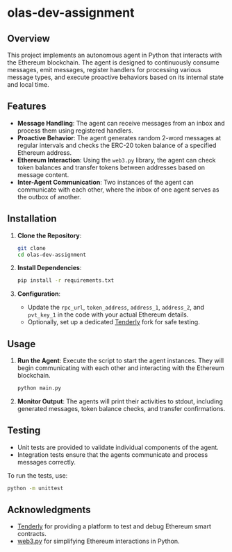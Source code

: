 # olas-dev-assignment

## Overview

This project implements an autonomous agent in Python that interacts with the Ethereum blockchain. The agent is designed to continuously consume messages, emit messages, register handlers for processing various message types, and execute proactive behaviors based on its internal state and local time.

## Features

- **Message Handling**: The agent can receive messages from an inbox and process them using registered handlers.
- **Proactive Behavior**: The agent generates random 2-word messages at regular intervals and checks the ERC-20 token balance of a specified Ethereum address.
- **Ethereum Interaction**: Using the `web3.py` library, the agent can check token balances and transfer tokens between addresses based on message content.
- **Inter-Agent Communication**: Two instances of the agent can communicate with each other, where the inbox of one agent serves as the outbox of another.

## Installation

1. **Clone the Repository**:

   ```bash
   git clone
   cd olas-dev-assignment
   ```

2. **Install Dependencies**:

   ```bash
   pip install -r requirements.txt
   ```

3. **Configuration**:
   - Update the `rpc_url`, `token_address`, `address_1`, `address_2`, and `pvt_key_1` in the code with your actual Ethereum details.
   - Optionally, set up a dedicated [Tenderly](https://tenderly.co/) fork for safe testing.

## Usage

1. **Run the Agent**:
   Execute the script to start the agent instances. They will begin communicating with each other and interacting with the Ethereum blockchain.

   ```bash
   python main.py
   ```

2. **Monitor Output**:
   The agents will print their activities to stdout, including generated messages, token balance checks, and transfer confirmations.

## Testing

- Unit tests are provided to validate individual components of the agent.
- Integration tests ensure that the agents communicate and process messages correctly.

To run the tests, use:

```bash
python -m unittest
```

## Acknowledgments

- [Tenderly](https://tenderly.co/) for providing a platform to test and debug Ethereum smart contracts.
- [web3.py](https://web3py.readthedocs.io/en/stable/) for simplifying Ethereum interactions in Python.

